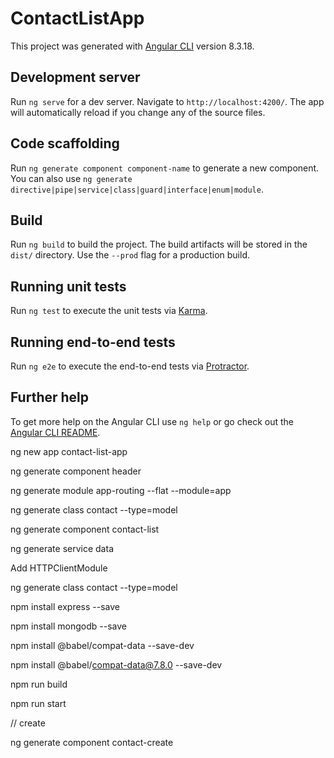 # ContactListApp

This project was generated with [Angular CLI](https://github.com/angular/angular-cli) version 8.3.18.

## Development server

Run `ng serve` for a dev server. Navigate to `http://localhost:4200/`. The app will automatically reload if you change any of the source files.

## Code scaffolding

Run `ng generate component component-name` to generate a new component. You can also use `ng generate directive|pipe|service|class|guard|interface|enum|module`.

## Build

Run `ng build` to build the project. The build artifacts will be stored in the `dist/` directory. Use the `--prod` flag for a production build.

## Running unit tests

Run `ng test` to execute the unit tests via [Karma](https://karma-runner.github.io).

## Running end-to-end tests

Run `ng e2e` to execute the end-to-end tests via [Protractor](http://www.protractortest.org/).

## Further help

To get more help on the Angular CLI use `ng help` or go check out the [Angular CLI README](https://github.com/angular/angular-cli/blob/master/README.md).



ng new app contact-list-app


ng generate component header

ng generate module app-routing --flat --module=app

ng generate class contact --type=model


ng generate component contact-list
 
 ng generate service data

 Add HTTPClientModule

 ng generate class contact --type=model


npm install express --save

npm install mongodb --save

 npm install @babel/compat-data --save-dev

 npm install @babel/compat-data@7.8.0 --save-dev

npm run build

npm run start


// create 

ng generate component contact-create
